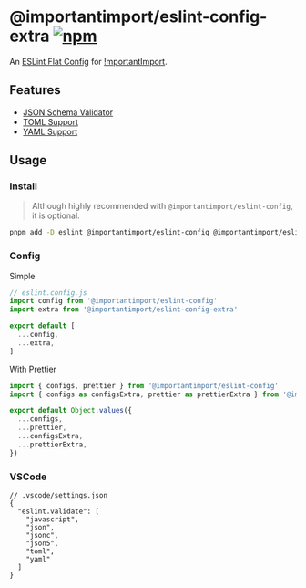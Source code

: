 # @importantimport/eslint-config-extra [![npm](https://img.shields.io/npm/v/@importantimport/eslint-config-extra)](https://npmjs.com/package/@importantimport/eslint-config-extra)

An [ESLint Flat Config](https://eslint.org/docs/latest/use/configure/configuration-files-new) for [!mportantImport](https://github.com/importantimport).

## Features

- [JSON Schema Validator](https://github.com/ota-meshi/eslint-plugin-json-schema-validator)
- [TOML Support](https://github.com/ota-meshi/eslint-plugin-toml)
- [YAML Support](https://github.com/ota-meshi/eslint-plugin-yml)

## Usage

### Install

> Although highly recommended with `@importantimport/eslint-config`, it is optional. 

```bash
pnpm add -D eslint @importantimport/eslint-config @importantimport/eslint-config-extra
```

### Config

Simple

```js
// eslint.config.js
import config from '@importantimport/eslint-config'
import extra from '@importantimport/eslint-config-extra'

export default [
  ...config,
  ...extra,
]
```

With Prettier

```js
import { configs, prettier } from '@importantimport/eslint-config'
import { configs as configsExtra, prettier as prettierExtra } from '@importantimport/eslint-config-extra'

export default Object.values({
  ...configs,
  ...prettier,
  ...configsExtra,
  ...prettierExtra,
})
```

### VSCode

```jsonc
// .vscode/settings.json
{
  "eslint.validate": [
    "javascript",
    "json",
    "jsonc",
    "json5",
    "toml",
    "yaml"
  ]
}
```
